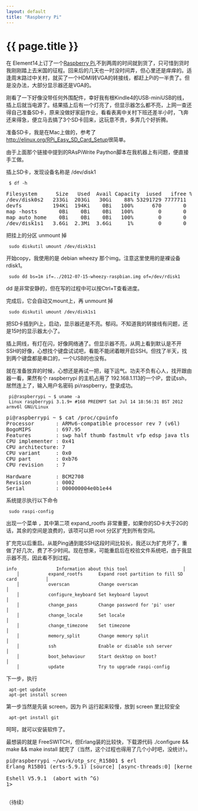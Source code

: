 ```yaml
---
layout: default
title: "Raspberry Pi"
---
```


# {{ page.title }}

在 Element14上订了一个[Raspberry Pi](http://www.raspberrypi.org/),不到两周的时间就到货了，只可惜到货时我刚刚踏上去米国的征程。回来后的几天也一时没时间弄，但心里还是痒痒的。适逢周末路过中关村，就买了一个HDMI转VGA的转接线，都赶上Pi的一半贵了。但是没办法，大部分显示器还是VGA的。

刚看了一下好像没带任何外围配件，幸好我有根Kindle4的USB-miniUSB的线，插上后就当电源了。结果插上后有一个灯亮了，但显示器怎么都不亮，上网一查还得自己准备SD卡，原来没做好家庭作业，看看表离中关村下班还差半小时，飞奔还来得急，便立马去搞了3个SD卡回来，这玩意不贵，多弄几个好折腾。

准备SD卡，我是在Mac上做的，参考了<http://elinux.org/RPi_Easy_SD_Card_Setup>很简单。

由于上面那个链接中提到的RAsPiWrite Paython脚本在我机器上有问题，便直接手工做。

插上SD卡，发现设备名称是 /dev/disk1

     $ df -h

<pre>
Filesystem      Size   Used  Avail Capacity  iused   ifree %iused  Mounted on
/dev/disk0s2   233Gi  203Gi   30Gi    88% 53291729 7777711   87%   /
devfs          194Ki  194Ki    0Bi   100%      670       0  100%   /dev
map -hosts       0Bi    0Bi    0Bi   100%        0       0  100%   /net
map auto_home    0Bi    0Bi    0Bi   100%        0       0  100%   /home
/dev/disk1s1   3.6Gi  2.3Mi  3.6Gi     1%        0       0  100%   /Volumes/NO NAME
</pre>

把挂上的分区 unmount 掉

     sudo diskutil umount /dev/disk1s1

开始copy，我使用的是 debian wheezy 那个img。注意这里使用的是裸设备 rdisk1。

     sudo dd bs=1m if=../2012-07-15-wheezy-raspbian.img of=/dev/rdisk1


dd 是非常安静的，但在写的过程中可以按Ctrl+T查看进度。

完成后，它会自动又mount上，再 unmount 掉

     sudo diskutil umount /dev/disk1s1


把SD卡插到Pi上，启动，显示器还是不亮。郁闷。不知道我的转接线有问题，还是15吋的显示器太小了。

插上网线，有灯在闪，好像网络通了。但显示器不亮，从网上看到默认是不开SSH的好像，心想找个键盘试试吧，看能不能闭着眼开启SSH。但找了半天，找到两个键盘都是串口的，一个USB的也没有。

就在准备放弃的时候，心想还是再试一把，碰下运气。功夫不负有心人，找开跟由器一看，果然有个 raspberrypi 的主机占用了 192.168.1.113的一个IP，尝试ssh，居然连上了，输入用户名密码 pi/raspberry，登录成功。

     pi@raspberrypi ~ $ uname -a
     Linux raspberrypi 3.1.9+ #168 PREEMPT Sat Jul 14 18:56:31 BST 2012 armv6l GNU/Linux


<pre>
pi@raspberrypi ~ $ cat /proc/cpuinfo
Processor       : ARMv6-compatible processor rev 7 (v6l)
BogoMIPS        : 697.95
Features        : swp half thumb fastmult vfp edsp java tls
CPU implementer : 0x41
CPU architecture: 7
CPU variant     : 0x0
CPU part        : 0xb76
CPU revision    : 7

Hardware        : BCM2708
Revision        : 0002
Serial          : 000000004e0b1e44
</pre>

系统提示执行以下命令

     sudo raspi-config

出现一个菜单 ，其中第二项 expand_rootfs 非常重要，如果你的SD卡大于2G的话，其余的空间是浪费的，该项可以把 root 分区扩充到所有空间。

扩充完以后重启。从能Ping通到能SSH这段时间比较长，我还以为扩充坏了，重做了好几次，费了不少时间。现在想来，可能重启后在校验文件系统吧，由于我显示器不亮，因此看不到过程。



    info               Information about this tool                     │
        │           expand_rootfs      Expand root partition to fill SD card           │
        │           overscan           Change overscan                                 │
        │           configure_keyboard Set keyboard layout                             │
        │           change_pass        Change password for 'pi' user                   │
        │           change_locale      Set locale                                      │
        │           change_timezone    Set timezone                                    │
        │           memory_split       Change memory split                             │
        │           ssh                Enable or disable ssh server                    │
        │           boot_behaviour     Start desktop on boot?                          │
        │           update             Try to upgrade raspi-config    



下一步，执行

     apt-get update
     apt-get install screen

第一步当然是先装 screen，因为 Pi 运行起来较慢，放到 screen 里比较安全

     apt-get install git

呵呵，就可以安装软件了。

最想装的就是 FreeSWITCH，但Erlang装的比较快，下载源代码 ./configure && make && make install 就完了（当然，这个过程也得用了几个小时吧，没统计）。

<pre>
pi@raspberrypi ~/work/otp_src_R15B01 $ erl
Erlang R15B01 (erts-5.9.1) [source] [async-threads:0] [kernel-poll:false]

Eshell V5.9.1  (abort with ^G)
1>
 </pre>


（待续）

